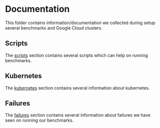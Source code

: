 # Documentation

This folder contains information/documentation we collected during setup several benchmarks
and Google Cloud clusters.

## Scripts

The [scripts](scripts/README.md) section contains several scripts which can help on running benchmarks.

## Kubernetes

The [kubernetes](kubernetes/README.md) section contains several information about kubernetes.

## Failures

The [failures](failures/README.md) section contains several information about failures we have
seen on running our benchmarks.
